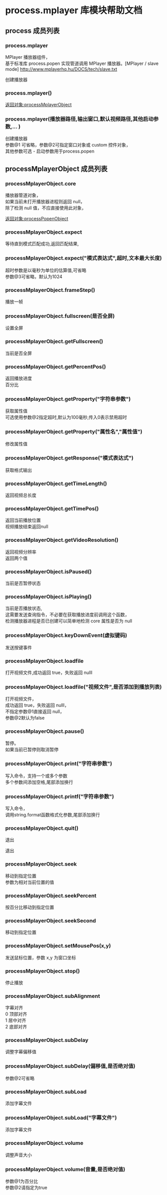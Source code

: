 # process.mplayer 库模块帮助文档

<a id="process"></a>
## process 成员列表


<a id="process.mplayer"></a>
### process.mplayer 
 MPlayer 播放器组件，  
基于标准库 process.popen 实现管道调用 MPlayer 播放器。[MPlayer / slave  mode] http://www.mplayerhq.hu/DOCS/tech/slave.txt

创建播放器

<a id="process.mplayer"></a>
### process.mplayer() 
 [返回对象:processMplayerObject](#processMplayerObject)

<a id="process.mplayer"></a>
### process.mplayer(播放器路径,输出窗口,默认视频路径,其他启动参数,... ) 
 创建播放器  
参数@1 可省略，参数@2可指定窗口对象或 custom 控件对象，  
其他参数可选 - 启动参数用于process.popen

<a id="processMplayerObject"></a>
## processMplayerObject 成员列表


<a id="processMplayerObject.core"></a>
### processMplayerObject.core 
 播放器管道对象，  
如果当前未打开播放器进程则返回 null，  
除了检测 null 值，不应直接使用此对象，  
  
[返回对象:processPopenObject](https://www.aardio.com/zh-cn/doc/library-reference/process/popen.html#processPopenObject)

<a id="processMplayerObject.expect"></a>
### processMplayerObject.expect 
 等待直到模式匹配成功,返回匹配结果,

<a id="processMplayerObject.expect"></a>
### processMplayerObject.expect("模式表达式",超时,文本最大长度) 
 超时参数是以毫秒为单位的估算值,可省略  
参数@3可省略，默认为1024

<a id="processMplayerObject.frameStep"></a>
### processMplayerObject.frameStep() 
 播放一帧

<a id="processMplayerObject.fullscreen"></a>
### processMplayerObject.fullscreen(是否全屏) 
 设置全屏

<a id="processMplayerObject.getFullscreen"></a>
### processMplayerObject.getFullscreen() 
 当前是否全屏

<a id="processMplayerObject.getPercentPos"></a>
### processMplayerObject.getPercentPos() 
 返回播放进度  
百分比

<a id="processMplayerObject.getProperty"></a>
### processMplayerObject.getProperty("字符串参数") 
 获取属性值  
可选使用参数@2指定超时,默认为100毫秒,传入0表示禁用超时

<a id="processMplayerObject.getProperty"></a>
### processMplayerObject.getProperty("属性名","属性值") 
 修改属性值

<a id="processMplayerObject.getResponse"></a>
### processMplayerObject.getResponse("模式表达式") 
 获取格式输出

<a id="processMplayerObject.getTimeLength"></a>
### processMplayerObject.getTimeLength() 
 返回视频总长度

<a id="processMplayerObject.getTimePos"></a>
### processMplayerObject.getTimePos() 
 返回当前播放位置  
视频播放结束返回null

<a id="processMplayerObject.getVideoResolution"></a>
### processMplayerObject.getVideoResolution() 
 返回视频分辨率  
返回两个值

<a id="processMplayerObject.isPaused"></a>
### processMplayerObject.isPaused() 
 当前是否暂停状态

<a id="processMplayerObject.isPlaying"></a>
### processMplayerObject.isPlaying() 
 当前是否播放状态,  
这需要发送查询指令，不必要在获取播放进度前调用这个函数，  
检测播放器进程是否已创建可以简单地检测 core 属性是否为 null

<a id="processMplayerObject.keyDownEvent"></a>
### processMplayerObject.keyDownEvent(虚拟键码) 
 发送按键事件

<a id="processMplayerObject.loadfile"></a>
### processMplayerObject.loadfile 
 打开视频文件,成功返回 true，失败返回 nulll

<a id="processMplayerObject.loadfile"></a>
### processMplayerObject.loadfile("视频文件",是否添加到播放列表) 
 打开视频文件，  
成功返回 true，失败返回 nulll，  
不指定参数@1直接返回 null，  
参数@2默认为false

<a id="processMplayerObject.pause"></a>
### processMplayerObject.pause() 
 暂停。  
如果当前已暂停则取消暂停

<a id="processMplayerObject.print"></a>
### processMplayerObject.print("字符串参数") 
 写入命令，支持一个或多个参数  
多个参数间添加空格,尾部添加换行

<a id="processMplayerObject.printf"></a>
### processMplayerObject.printf("字符串参数") 
 写入命令，  
调用string.format函数格式化参数,尾部添加换行

<a id="processMplayerObject.quit"></a>
### processMplayerObject.quit() 
 退出

退出

<a id="processMplayerObject.seek"></a>
### processMplayerObject.seek 
 移动到指定位置  
参数为相对当前位置的值

<a id="processMplayerObject.seekPercent"></a>
### processMplayerObject.seekPercent 
 按百分比移动到指定位置

<a id="processMplayerObject.seekSecond"></a>
### processMplayerObject.seekSecond 
 移动到指定位置

<a id="processMplayerObject.setMousePos"></a>
### processMplayerObject.setMousePos(x,y) 
 发送鼠标位置，参数 x,y 为窗口坐标

<a id="processMplayerObject.stop"></a>
### processMplayerObject.stop() 
 停止播放

<a id="processMplayerObject.subAlignment"></a>
### processMplayerObject.subAlignment 
 字幕对齐  
0 顶部对齐  
1 居中对齐  
2 底部对齐

<a id="processMplayerObject.subDelay"></a>
### processMplayerObject.subDelay 
 调整字幕偏移值

<a id="processMplayerObject.subDelay"></a>
### processMplayerObject.subDelay(偏移值,是否绝对值) 
 参数@2可省略

<a id="processMplayerObject.subLoad"></a>
### processMplayerObject.subLoad 
 添加字幕文件

<a id="processMplayerObject.subLoad"></a>
### processMplayerObject.subLoad("字幕文件") 
 添加字幕文件

<a id="processMplayerObject.volume"></a>
### processMplayerObject.volume 
 调整声音大小

<a id="processMplayerObject.volume"></a>
### processMplayerObject.volume(音量,是否绝对值) 
 参数@1为百分比  
参数@2请指定为true
